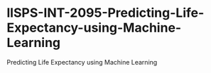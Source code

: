 # llSPS-INT-2095-Predicting-Life-Expectancy-using-Machine-Learning
Predicting Life Expectancy using Machine Learning
